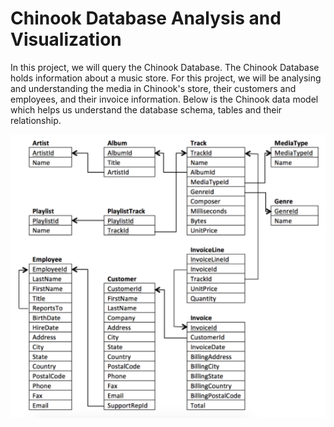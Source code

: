 # Chinook Database Analysis and Visualization
 
 In this project, we will query the Chinook Database. The Chinook Database holds information about a music store. For this project, we will be analysing and understanding the media in Chinook's store, their customers and employees, and their invoice information. Below is the Chinook data model which helps us understand the database schema, tables and their relationship.
 

 ![Test Image 1](https://github.com/desaikun1996/Chinook-Database-Analysis-and-Visualization/blob/main/Chinook_ERD.png)
